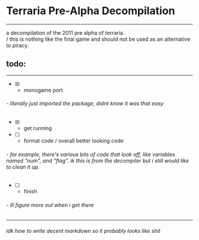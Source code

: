 # Terraria Pre-Alpha Decompilation
---
a decompilation of the 2011 pre alpha of terraria.
<br>/
this is nothing like the final game and should not be used as an alternative to piracy.
## todo:
---
- [x] - monogame port
###### - literally just imported the package, didnt know it was that easy
- [x] - get running 
- [ ] - format code / overall better looking code
###### - for example, there's various bits of code that look off, like variables named "num", and "flag". ik this is from the decompiler but i still would like to clean it up.
- [ ] -  finish
###### - ill figure more out when i get there
---
###### idk how to write decent markdown so it probably looks like shit
